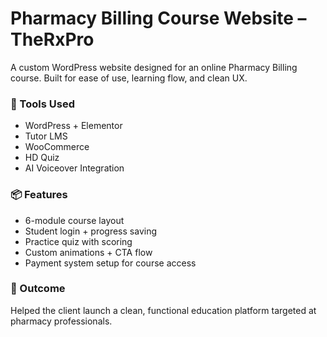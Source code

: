 # Pharmacy Billing Course Website – TheRxPro

A custom WordPress website designed for an online Pharmacy Billing course. Built for ease of use, learning flow, and clean UX.

### 🔧 Tools Used
- WordPress + Elementor
- Tutor LMS
- WooCommerce
- HD Quiz
- AI Voiceover Integration

### 📦 Features
- 6-module course layout
- Student login + progress saving
- Practice quiz with scoring
- Custom animations + CTA flow
- Payment system setup for course access

### 🎯 Outcome
Helped the client launch a clean, functional education platform targeted at pharmacy professionals.
